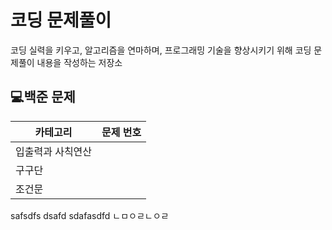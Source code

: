 # 코딩 문제풀이

코딩 실력을 키우고, 알고리즘을 연마하며, 프로그래밍 기술을 향상시키기 위해 코딩 문제풀이 내용을 작성하는 저장소



## 💻백준 문제



| 카테고리 | 문제 번호 |
| --- | --- |
| 입출력과 사칙연산 |  |
| 구구단 |  |
| 조건문 |  |
safsdfs
dsafd
sdafasdfd
ㄴㅁㅇㄹㄴㅇㄹ
